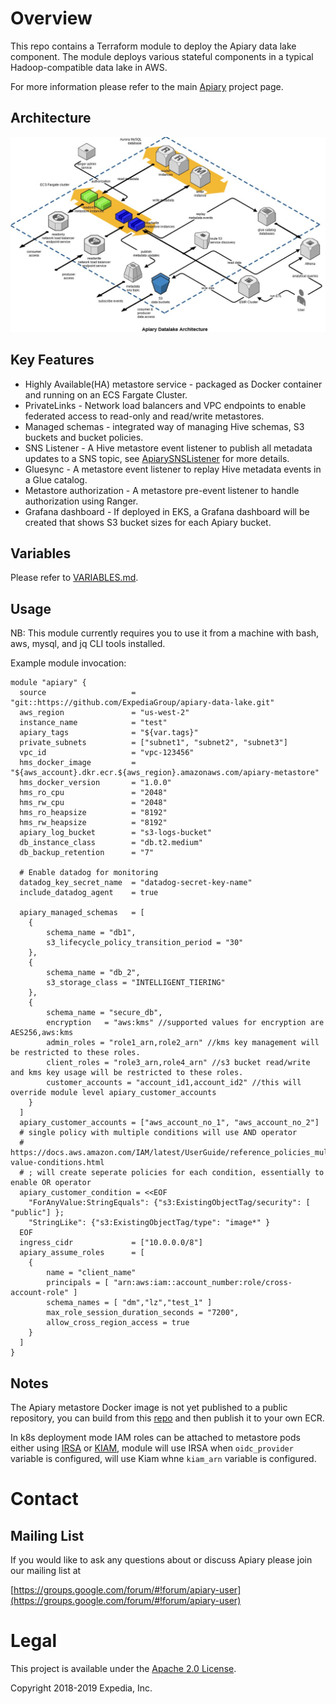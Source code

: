 # Overview

 This repo contains a Terraform module to deploy the Apiary data lake component. The module deploys various stateful components in a typical Hadoop-compatible data lake in AWS.

For more information please refer to the main [Apiary](https://github.com/ExpediaGroup/apiary) project page.

## Architecture
![Datalake  architecture](docs/apiary_datalake_3d.jpg)

## Key Features
  * Highly Available(HA) metastore service - packaged as Docker container and running on an ECS Fargate Cluster.
  * PrivateLinks - Network load balancers and VPC endpoints to enable federated access to read-only and read/write metastores.
  * Managed schemas - integrated way of managing Hive schemas, S3 buckets and bucket policies.
  * SNS Listener - A Hive metastore event listener to publish all metadata updates to a SNS topic, see [ApiarySNSListener](https://github.com/ExpediaGroup/apiary-extensions/tree/master/apiary-metastore-listener) for more details.
  * Gluesync  - A metastore event listener to replay Hive metadata events in a Glue catalog.
  * Metastore authorization - A metastore pre-event listener to handle authorization using Ranger.
  * Grafana dashboard - If deployed in EKS, a Grafana dashboard will be created that shows S3 bucket sizes for each Apiary bucket.

## Variables
Please refer to [VARIABLES.md](VARIABLES.md).

## Usage

NB: This module currently requires you to use it from a machine with bash, aws, mysql, and jq CLI tools installed.

Example module invocation:
```
module "apiary" {
  source                   = "git::https://github.com/ExpediaGroup/apiary-data-lake.git"
  aws_region               = "us-west-2"
  instance_name            = "test"
  apiary_tags              = "${var.tags}"
  private_subnets          = ["subnet1", "subnet2", "subnet3"]
  vpc_id                   = "vpc-123456"
  hms_docker_image         = "${aws_account}.dkr.ecr.${aws_region}.amazonaws.com/apiary-metastore"
  hms_docker_version       = "1.0.0"
  hms_ro_cpu               = "2048"
  hms_rw_cpu               = "2048"
  hms_ro_heapsize          = "8192"
  hms_rw_heapsize          = "8192"
  apiary_log_bucket        = "s3-logs-bucket"
  db_instance_class        = "db.t2.medium"
  db_backup_retention      = "7"
  
  # Enable datadog for monitoring
  datadog_key_secret_name  = "datadog-secret-key-name"
  include_datadog_agent    = true

  apiary_managed_schemas   = [
    {
        schema_name = "db1",
        s3_lifecycle_policy_transition_period = "30"
    },
    {
        schema_name = "db_2",
        s3_storage_class = "INTELLIGENT_TIERING"
    },
    {
        schema_name = "secure_db",
        encryption   = "aws:kms" //supported values for encryption are AES256,aws:kms
        admin_roles = "role1_arn,role2_arn" //kms key management will be restricted to these roles.
        client_roles = "role3_arn,role4_arn" //s3 bucket read/write and kms key usage will be restricted to these roles.
        customer_accounts = "account_id1,account_id2" //this will override module level apiary_customer_accounts
    }
  ]
  apiary_customer_accounts = ["aws_account_no_1", "aws_account_no_2"]
  # single policy with multiple conditions will use AND operator
  # https://docs.aws.amazon.com/IAM/latest/UserGuide/reference_policies_multi-value-conditions.html
  # ; will create seperate policies for each condition, essentially to enable OR operator
  apiary_customer_condition = <<EOF
    "ForAnyValue:StringEquals": {"s3:ExistingObjectTag/security": [ "public"] };
    "StringLike": {"s3:ExistingObjectTag/type": "image*" }
  EOF
  ingress_cidr             = ["10.0.0.0/8"]
  apiary_assume_roles      = [
    {
        name = "client_name"
        principals = [ "arn:aws:iam::account_number:role/cross-account-role" ]
        schema_names = [ "dm","lz","test_1" ]
        max_role_session_duration_seconds = "7200",
        allow_cross_region_access = true 
    }
  ]
}
```

## Notes
  The Apiary metastore Docker image is not yet published to a public repository, you can build from this [repo](https://github.com/ExpediaGroup/apiary-metastore-docker) and then publish it to your own ECR.

  In k8s deployment mode IAM roles can be attached to metastore pods either using [IRSA](https://docs.aws.amazon.com/eks/latest/userguide/iam-roles-for-service-accounts.html) or [KIAM](https://github.com/uswitch/kiam), module will use IRSA when `oidc_provider` variable is configured, will use Kiam whne `kiam_arn` variable is configured.

# Contact

## Mailing List
If you would like to ask any questions about or discuss Apiary please join our mailing list at

  [https://groups.google.com/forum/#!forum/apiary-user](https://groups.google.com/forum/#!forum/apiary-user)

# Legal
This project is available under the [Apache 2.0 License](http://www.apache.org/licenses/LICENSE-2.0.html).

Copyright 2018-2019 Expedia, Inc.
